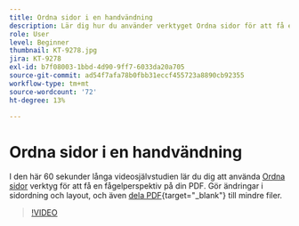 ```yaml
---
title: Ordna sidor i en handvändning
description: Lär dig hur du använder verktyget Ordna sidor för att få en fågelperspektiv på PDF
role: User
level: Beginner
thumbnail: KT-9278.jpg
jira: KT-9278
exl-id: b7f08003-1bbd-4d90-9ff7-6033da20a705
source-git-commit: ad54f7afa78b0fbb31eccf455723a8890cb92355
workflow-type: tm+mt
source-wordcount: '72'
ht-degree: 13%

---
```


# Ordna sidor i en handvändning

I den här 60 sekunder långa videosjälvstudien lär du dig att använda [Ordna sidor](https://www.adobe.com/se/acrobat/online/rearrange-pdf.html) verktyg för att få en fågelperspektiv på din PDF. Gör ändringar i sidordning och layout, och även [dela PDF](https://www.adobe.com/se/acrobat/online/split-pdf.html){target="_blank"} till mindre filer.

>[!VIDEO](https://video.tv.adobe.com/v/338278?quality=12&learn=on&hidetitle=true)
